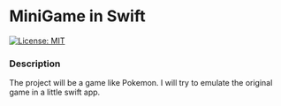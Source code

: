 # MiniGame in Swift

[![License: MIT](https://img.shields.io/badge/License-MIT-yellow.svg)](https://opensource.org/licenses/MIT)

### Description

The project will be a game like Pokemon. I will try to emulate the original game 
in a little swift app.

 
